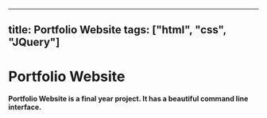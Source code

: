 
---
title: Portfolio Website
tags: ["html", "css", "JQuery"]
---

# Portfolio Website
#### Portfolio Website is a final year project. It has a beautiful command line interface.
